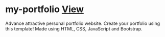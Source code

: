 # my-portfolio <a href="https://sanjaysonkariya.github.io/my-portfolio/">View</a>
Advance attractive personal portfolio website. Create your portfolio using this template! Made using HTML, CSS, JavaScript and Bootstrap. 
